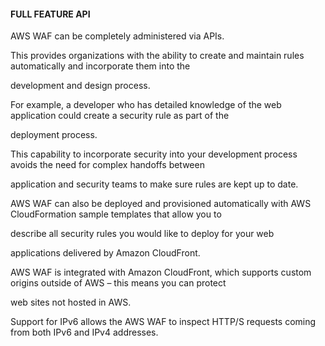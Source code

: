 #### FULL FEATURE API


AWS WAF can be completely administered via APIs.


This provides organizations with the ability to create and maintain rules automatically and incorporate them into the

development and design process.


For example, a developer who has detailed knowledge of the web application could create a security rule as part of the

deployment process.


This capability to incorporate security into your development process avoids the need for complex handoffs between

application and security teams to make sure rules are kept up to date.


AWS WAF can also be deployed and provisioned automatically with AWS CloudFormation sample templates that allow you to

describe all security rules you would like to deploy for your web


applications delivered by Amazon CloudFront.


AWS WAF is integrated with Amazon CloudFront, which supports custom origins outside of AWS – this means you can protect

web sites not hosted in AWS.


Support for IPv6 allows the AWS WAF to inspect HTTP/S requests coming from both IPv6 and IPv4 addresses.

